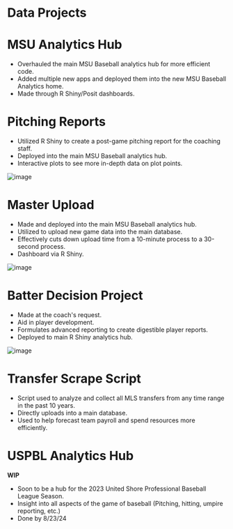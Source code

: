 # Data Projects

# MSU Analytics Hub  

- Overhauled the main MSU Baseball analytics hub for more efficient code.
- Added multiple new apps and deployed them into the new MSU Baseball Analytics home.
- Made through R Shiny/Posit dashboards.




# Pitching Reports 
- Utilized R Shiny to create a post-game pitching report for the coaching staff.
- Deployed into the main MSU Baseball analytics hub.
- Interactive plots to see more in-depth data on plot points.


![image](https://github.com/user-attachments/assets/ed01b935-f9c0-4695-8f39-5144ea20064a)



# Master Upload
- Made and deployed into the main MSU Baseball analytics hub.
- Utilized to upload new game data into the main database.
- Effectively cuts down upload time from a 10-minute process to a 30-second process.
- Dashboard via R Shiny.



![image](https://github.com/user-attachments/assets/bf124be5-0c3e-4897-8fbc-4a05b0f86481)

# Batter Decision Project
- Made at the coach's request.
- Aid in player development.
- Formulates advanced reporting to create digestible player reports.
- Deployed to main R Shiny analytics hub.



![image](https://github.com/user-attachments/assets/6881f1f0-e3d7-485e-a1d6-63fd2d1dea8e)



# Transfer Scrape Script
- Script used to analyze and collect all MLS transfers from any time range in the past 10 years.
- Directly uploads into a main database.
- Used to help forecast team payroll and spend resources more efficiently.



# USPBL Analytics Hub


**WIP**

- Soon to be a hub for the 2023 United Shore Professional Baseball League Season.
- Insight into all aspects of the game of baseball (Pitching, hitting, umpire reporting, etc.)
- Done by 8/23/24
